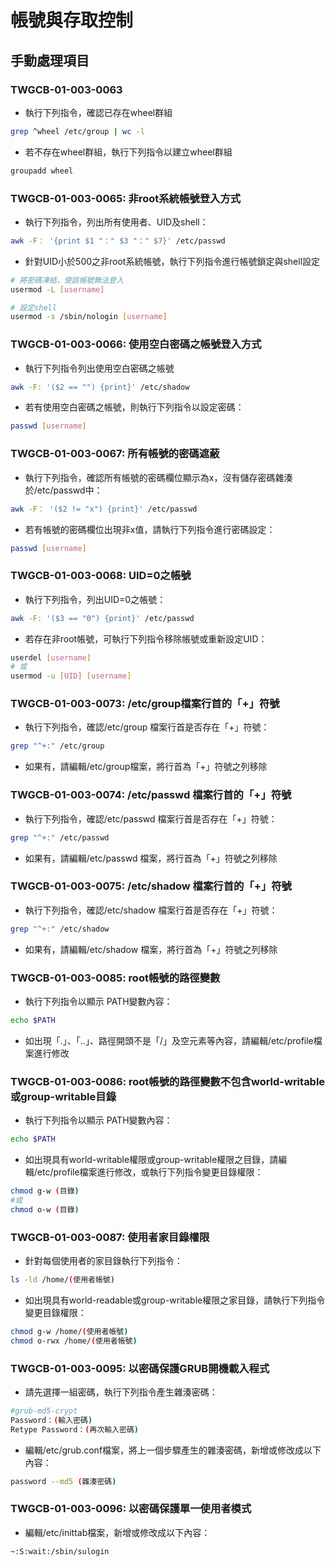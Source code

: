 # 帳號與存取控制

## 手動處理項目

### TWGCB-01-003-0063

* 執行下列指令，確認已存在wheel群組

```bash
grep ^wheel /etc/group | wc -l
```

* 若不存在wheel群組，執行下列指令以建立wheel群組

```bash
groupadd wheel
```

### TWGCB-01-003-0065: 非root系統帳號登入方式

* 執行下列指令，列出所有使用者、UID及shell：

```bash
awk -F： '{print $1 "：" $3 "：" $7}' /etc/passwd
```

* 針對UID小於500之非root系統帳號，執行下列指令進行帳號鎖定與shell設定

```bash
# 將密碼凍結，使該帳號無法登入
usermod -L [username]

# 設定shell
usermod -s /sbin/nologin [username]
```

### TWGCB-01-003-0066: 使用空白密碼之帳號登入方式

* 執行下列指令列出使用空白密碼之帳號

```bash
awk -F: '($2 == "") {print}' /etc/shadow
```

* 若有使用空白密碼之帳號，則執行下列指令以設定密碼：

```bash
passwd [username]
```

### TWGCB-01-003-0067: 所有帳號的密碼遮蔽

* 執行下列指令，確認所有帳號的密碼欄位顯示為x，沒有儲存密碼雜湊於/etc/passwd中：

```bash
awk -F： '($2 != "x") {print}' /etc/passwd
```
* 若有帳號的密碼欄位出現非x值，請執行下列指令進行密碼設定：

```bash
passwd [username]
```

### TWGCB-01-003-0068: UID=0之帳號

* 執行下列指令，列出UID=0之帳號：

```bash
awk -F: '($3 == "0") {print}' /etc/passwd
```

* 若存在非root帳號，可執行下列指令移除帳號或重新設定UID：

```bash
userdel [username]
# 或
usermod -u [UID] [username]
```

### TWGCB-01-003-0073: /etc/group檔案行首的「+」符號

* 執行下列指令，確認/etc/group 檔案行首是否存在「+」符號：

```bash
grep "^+:" /etc/group
```

* 如果有，請編輯/etc/group檔案，將行首為「+」符號之列移除

### TWGCB-01-003-0074: /etc/passwd 檔案行首的「+」符號

* 執行下列指令，確認/etc/passwd 檔案行首是否存在「+」符號：

```bash
grep "^+:" /etc/passwd
```

* 如果有，請編輯/etc/passwd 檔案，將行首為「+」符號之列移除

### TWGCB-01-003-0075: /etc/shadow 檔案行首的「+」符號

* 執行下列指令，確認/etc/shadow 檔案行首是否存在「+」符號：

```bash
grep "^+:" /etc/shadow
```

* 如果有，請編輯/etc/shadow 檔案，將行首為「+」符號之列移除

### TWGCB-01-003-0085: root帳號的路徑變數

* 執行下列指令以顯示 PATH變數內容：

```bash
echo $PATH
```

* 如出現「.」、「..」、路徑開頭不是「/」及空元素等內容，請編輯/etc/profile檔案進行修改

### TWGCB-01-003-0086: root帳號的路徑變數不包含world-writable或group-writable目錄

* 執行下列指令以顯示 PATH變數內容：

```bash
echo $PATH
```

* 如出現具有world-writable權限或group-writable權限之目錄，請編輯/etc/profile檔案進行修改，或執行下列指令變更目錄權限：

```bash
chmod g-w (目錄)
#或
chmod o-w (目錄)
```

### TWGCB-01-003-0087: 使用者家目錄權限

* 針對每個使用者的家目錄執行下列指令：

```bash
ls -ld /home/(使用者帳號)
```

* 如出現具有world-readable或group-writable權限之家目錄，請執行下列指令變更目錄權限：

```bash
chmod g-w /home/(使用者帳號)
chmod o-rwx /home/(使用者帳號)
```

### TWGCB-01-003-0095: 以密碼保護GRUB開機載入程式

* 請先選擇一組密碼，執行下列指令產生雜湊密碼：

```bash
#grub-md5-crypt
Password：(輸入密碼)
Retype Password：(再次輸入密碼)
```

* 編輯/etc/grub.conf檔案，將上一個步驟產生的雜湊密碼，新增或修改成以下內容：

```bash
password --md5 (雜湊密碼)
```

### TWGCB-01-003-0096: 以密碼保護單一使用者模式

* 編輯/etc/inittab檔案，新增或修改成以下內容：

```
~:S:wait:/sbin/sulogin
```